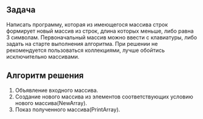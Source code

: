 ## Задача
Написать программу, которая из имеющегося массива строк формирует новый массив из строк, длина которых меньше, либо равна 3 символам. Первоначальный массив можно ввести с клавиатуры, либо задать на старте выполнения алгоритма. При решении не рекомендуется пользоваться коллекциями, лучше обойтись исключительно массивами. 

## Алгоритм решения
1. Объявление входного массива.
2. Создание нового массива из элементов соответствующих условию нового массива(NewArray).
3. Показ полученного массива(PrintArray).

